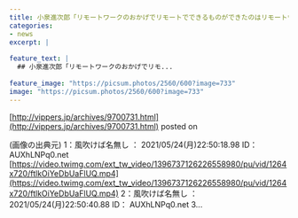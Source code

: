 ```yaml
---
title: 小泉進次郎「リモートワークのおかげでリモートでできるものができたのはリモートワークのおかげ」
categories:
- news
excerpt: |
  
feature_text: |
  ## 小泉進次郎「リモートワークのおかげでリモ...
  
feature_image: "https://picsum.photos/2560/600?image=733"
image: "https://picsum.photos/2560/600?image=733"
---
```


[http://vippers.jp/archives/9700731.html](http://vippers.jp/archives/9700731.html)
posted on 

<!--more-->

(画像の出典元) 1：風吹けば名無し ： 2021/05/24(月)22:50:18.98 ID： AUXhLNPq0.net [https://video.twimg.com/ext_tw_video/1396737126226558980/pu/vid/1264x720/ftlkOiYeDbUaFlUQ.mp4](https://video.twimg.com/ext_tw_video/1396737126226558980/pu/vid/1264x720/ftlkOiYeDbUaFlUQ.mp4) 2：風吹けば名無し ： 2021/05/24(月)22:50:40.88 ID： AUXhLNPq0.net 3...

